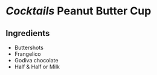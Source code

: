 # *Cocktails* Peanut Butter Cup

## Ingredients
* Buttershots
* Frangelico
* Godiva chocolate
* Half & Half or Milk
